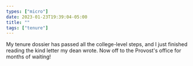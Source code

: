 ```yaml
---
types: ["micro"]
date: 2023-01-23T19:39:04-05:00
title: ""
tags: ["tenure"]
---
```

My tenure dossier has passed all the college-level steps, and I just finished reading the kind letter my dean wrote. Now off to the Provost's office for months of waiting!
